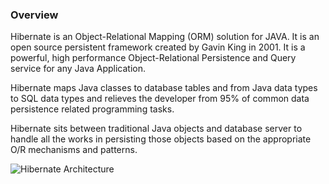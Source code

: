 ### Overview

Hibernate is an Object-Relational Mapping (ORM) solution for JAVA. It is an open source persistent framework created by Gavin King in 2001. It is a powerful, high performance Object-Relational Persistence and Query service for any Java Application.

Hibernate maps Java classes to database tables and from Java data types to SQL data types and relieves the developer from 95% of common data persistence related programming tasks.

Hibernate sits between traditional Java objects and database server to handle all the works in persisting those objects based on the appropriate O/R mechanisms and patterns.

![Hibernate Architecture](https://www.tutorialspoint.com/hibernate/images/hibernate_position.jpg)